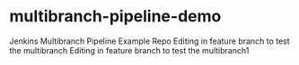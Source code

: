 # multibranch-pipeline-demo
Jenkins Multibranch Pipeline Example Repo
Editing in feature branch to test the multibranch
Editing in feature branch to test the multibranch1
